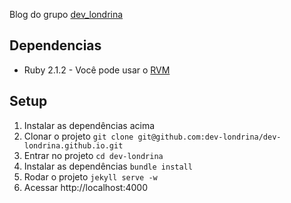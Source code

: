 Blog do grupo [dev_londrina](https://www.facebook.com/groups/437275776317551/)


## Dependencias

* Ruby 2.1.2 - Você pode usar o [RVM](http://rvm.io)

## Setup

1. Instalar as dependências acima
2. Clonar o projeto
  `git clone git@github.com:dev-londrina/dev-londrina.github.io.git`
3. Entrar no projeto
  `cd dev-londrina`
4. Instalar as dependências
  `bundle install`
5. Rodar o projeto
  `jekyll serve -w`
6. Acessar http://localhost:4000
